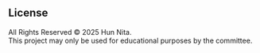 ## License

All Rights Reserved © 2025 Hun Nita.  
This project may only be used for educational purposes by the committee.
